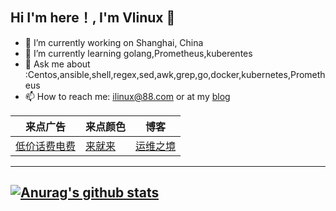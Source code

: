 ## **Hi  I'm here！,** **I'm Vlinux :wave:**

- 🔭 I’m currently working on Shanghai, China
- 🌱 I’m currently learning golang,Prometheus,kuberentes
- 💬 Ask me about :Centos,ansible,shell,regex,sed,awk,grep,go,docker,kubernetes,Prometheus
- 📫 How to reach me: [ilinux@88.com](mailto:ilinux@88.com) or at my [blog](https://www.vlinux.cn/)

| 来点广告                                                     | 来点颜色                      | 博客                               |
| ------------------------------------------------------------ | ----------------------------- | ---------------------------------- |
| [低价话费电费](https://cos.vlinux.cn/www-vlinux-cn-blog-img/WechatIMG18.jpeg) | [来就来](https://xfsr.xyz) | [运维之境](https://www.vlinux.cn/) |

--------------------------


[![Anurag's github stats](https://github-readme-stats.vercel.app/api?username=vlinux)](https://github.com/anuraghazra/github-readme-stats)
-----------------------
 
